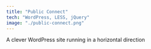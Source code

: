 ```yaml
---
title: "Public Connect"
tech: "WordPress, LESS, jQuery"
image: "./public-connect.png"
---
```

A clever WordPress site running in a horizontal direction
